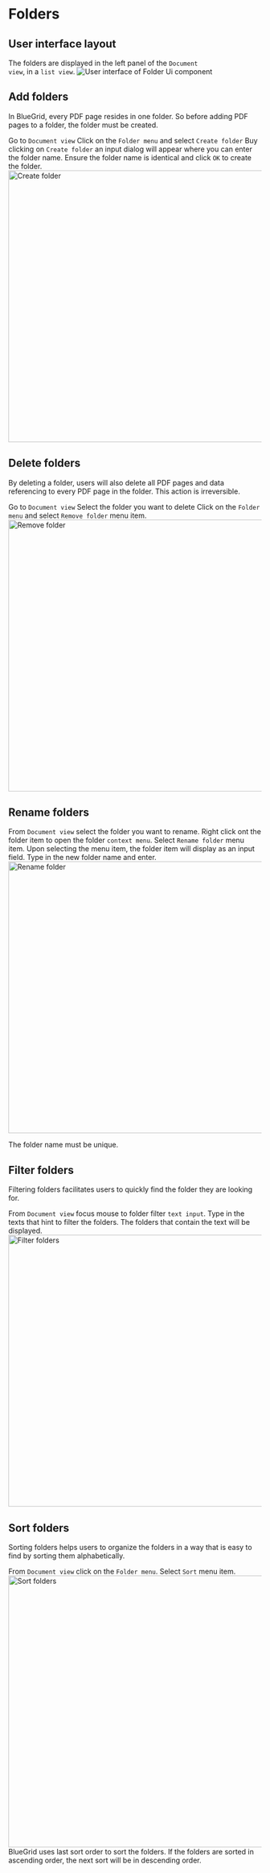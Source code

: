 # Folders

## User interface layout
The folders are displayed in the left panel of the <code>Document view</code>, in a <code>list view</code>. 
<img src="folder_ui.png" alt="User interface of Folder Ui component"/>


## Add folders
<procedure  >
<p>
In BlueGrid, every PDF page resides in one folder. So before adding PDF pages to a folder, the folder must be created.
</p>
<step>
Go to <code>Document view</code>
</step>
<step>
Click on the <code>Folder menu</code> and select <code>Create folder</code>
</step>
<step>
Buy clicking on <code>Create folder</code> an input dialog will appear where you can enter the folder name.
</step>
<step>
Ensure the folder name is identical and click <code>OK</code> to create the folder.
</step>
<img src="create_folder.png" alt="Create folder" width="540"/>
</procedure>

## Delete folders
<procedure  >
<warning>
    <p>
        By deleting a folder, users will also delete all PDF pages and data referencing to every PDF page in the folder. This action is irreversible.
    </p>
</warning>
<step>
Go to <code>Document view</code>
</step>
<step>
Select the folder you want to delete
</step>
<step>
Click on the <code>Folder menu</code> and select <code>Remove folder</code> menu item.
</step>
<img src="remove_folder.png" alt="Remove folder" width="540"/>

</procedure>

## Rename folders
<procedure >
<step>
From <code>Document view</code> select the folder you want to rename.
</step>
<step>
Right click ont the folder item to open the folder <code>context menu</code>.
</step>
<step>
Select <code>Rename folder</code> menu item.
</step>
<step>
Upon selecting the menu item, the folder item will display as an input field. Type in the new folder name and enter.
</step>
<img src="rename_folder.png" alt="Rename folder" width="540"/>
<note>
    <p>
        The folder name must be unique.
    </p>
</note>
</procedure>

## Filter folders
<procedure >
<p>
Filtering folders facilitates users to quickly find the folder they are looking for.
</p>
<step>
    From <code>Document view</code> focus mouse to folder filter <code>text input</code>.
</step>
<step>
    Type in the texts that hint to filter the folders. The folders that contain the text will be displayed.
</step>

<img src="filter_folder.png" alt="Filter folders" width="540"/>
</procedure>

## Sort folders
<procedure >
<p>
Sorting folders helps users to organize the folders in a way that is easy to find by sorting them alphabetically.
</p>
<step>
    From <code>Document view</code> click on the <code>Folder menu</code>.
</step>
<step>
    Select <code>Sort</code> menu item.
</step>
    
<img src="sort_folder.png" alt="Sort folders" width="540"/>
<tip>
    BlueGrid uses last sort order to sort the folders. If the folders are sorted in ascending order, the next sort will be in descending order. 
</tip>
</procedure>
